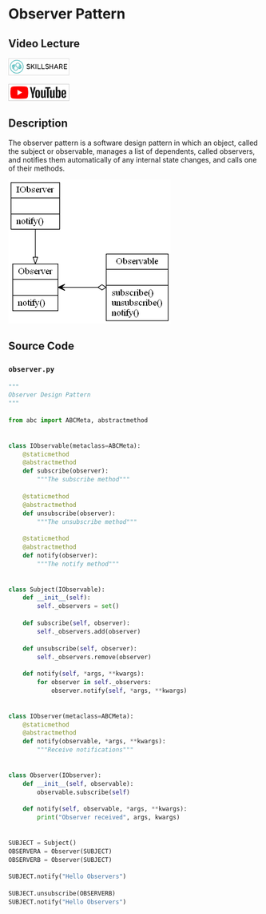 # Observer Pattern

## Video Lecture

<a id="skillShareVideoLink" href="https://skl.sh/34SM2Xg" target="_blank" title="Observer Pattern"><img src="/img/skillshare_btn_sm.gif" alt="Observer Pattern"/></a> 
<!-- <a id="udemyVideoLink" href="https://www.udemy.com/course/design-patterns-in-python/learn/lecture/16396406/?referralCode=7493DBBBF97FF2B0D24D" target="_blank" title="Observer Pattern"><img src="/img/udemy_btn_sm.gif" alt="Observer Pattern"/></a> -->
<a id="ytVideoLink" href="https://youtu.be/KAwOtYk7QSE" target="_blank" title="Observer Design Pattern"><img src="/img/yt_btn_sm.gif" alt="Observer Design Pattern"/></a> 

## Description

The observer pattern is a software design pattern in which an object, called the subject or observable, manages a list of dependents, called observers, and notifies them automatically of any internal state changes, and calls one of their methods. 

![Observer Pattern](observer.png)

## Source Code

### **`observer.py`**
```python
"""
Observer Design Pattern
"""

from abc import ABCMeta, abstractmethod


class IObservable(metaclass=ABCMeta):
    @staticmethod
    @abstractmethod
    def subscribe(observer):
        """The subscribe method"""

    @staticmethod
    @abstractmethod
    def unsubscribe(observer):
        """The unsubscribe method"""

    @staticmethod
    @abstractmethod
    def notify(observer):
        """The notify method"""


class Subject(IObservable):
    def __init__(self):
        self._observers = set()

    def subscribe(self, observer):
        self._observers.add(observer)

    def unsubscribe(self, observer):
        self._observers.remove(observer)

    def notify(self, *args, **kwargs):
        for observer in self._observers:
            observer.notify(self, *args, **kwargs)


class IObserver(metaclass=ABCMeta):
    @staticmethod
    @abstractmethod
    def notify(observable, *args, **kwargs):
        """Receive notifications"""


class Observer(IObserver):
    def __init__(self, observable):
        observable.subscribe(self)

    def notify(self, observable, *args, **kwargs):
        print("Observer received", args, kwargs)


SUBJECT = Subject()
OBSERVERA = Observer(SUBJECT)
OBSERVERB = Observer(SUBJECT)

SUBJECT.notify("Hello Observers")

SUBJECT.unsubscribe(OBSERVERB)
SUBJECT.notify("Hello Observers")

```